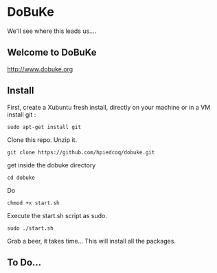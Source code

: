 # DoBuKe
We'll see where this leads us....

## Welcome to DoBuKe

http://www.dobuke.org

## Install

First, create a Xubuntu fresh install, directly on your machine or in a VM
install git :
```
sudo apt-get install git
```

Clone this repo. Unzip it.
```
git clone https://github.com/hpiedcoq/dobuke.git
```
get inside the dobuke directory
```
cd dobuke
```
Do
```
chmod +x start.sh
```
Execute the start.sh script as sudo.
```
sudo ./start.sh
```

Grab a beer, it takes time...
This will install all the packages.

## To Do...





